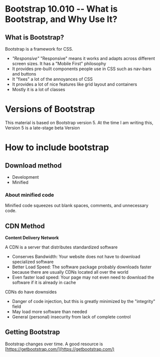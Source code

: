 # Bootstrap 10.010 -- What is Bootstrap, and Why Use It?

## What is Bootstrap?

Bootstrap is a framework for CSS.

* *"Responsive"* "Responsive" means it works and adapts across different screen sizes.  It has a "Mobile First" philosophy
* It provides pre-built components people use in CSS such as nav-bars and buttons
* It "fixes" a lot of the annoyances of CSS
* It provides a lot of nice features like grid layout and containers
* Mostly it is a lot of classes

# Versions of Bootstrap

This material is based on Bootstrap version 5.  At the time I am writing this, Version 5 is a late-stage beta Version

# How to include bootstrap

## Download method

* Development
* Minified

### About minified code

Minified code squeezes out blank spaces, comments, and unnecessary code.  

## CDN Method

**Content Delivery Network**

A CDN is a server that distributes standardized software

* Conserves Bandwidth: Your website does not have to download specialized software
* Better Load Speed: The software package probably downloads faster because there are usually CDNs located all over the world
* Even faster load speed:  Your page may not even need to download the software if it is already in cache

CDNs do have downsides

* Danger of code injection, but this is greatly minimized by the "integrity" field
* May load more software than needed
* General (personal) insecurity from lack of complete control

## Getting Bootstrap

Bootstrap changes over time. A good resource is [https://getbootstrap.com/](https://getbootstrap.com/) 